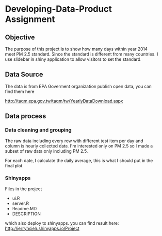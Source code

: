 Developing-Data-Product Assignment
=======================================
## Objective

The purpose of this project is to show how many days within year 2014 meet PM 2.5 standard.  Since the standard is different from many countries.  I use slidebar in shiny application to allow visitors to set the standard.

## Data Source

The data is from EPA Goverment organization publish open data, you can find them here

http://taqm.epa.gov.tw/taqm/tw/YearlyDataDownload.aspx

## Data process 

### Data cleaning and grouping

The raw data including every row with different test item per day and column is hourly collected data.  I'm interested only on PM 2.5 so I made a subset of raw data only including PM 2.5. 

For each date, I calculate the daily average, this is what I should put in the final plot

### Shinyapps

Files in the project
* ui.R
* server.R
* Readme.MD
* DESCRIPTION

which also deploy to shinyapps.  you can find result here:  http://jerryhsieh.shinyapps.io/Project


